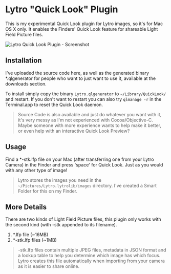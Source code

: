 # Lytro "Quick Look" Plugin
This is my experimental Quick Look plugin for Lytro images, so it's for Mac OS X only. It enables the Finders' Quick Look feature for shareable Light Field Picture files. 

![Lytro Quick Look Plugin - Screenshot](http://cloud.github.com/downloads/maxvw/lytro-quicklook/lytro-quicklook%20screenshot.png)

## Installation
I've uploaded the source code here, as well as the generated binary *.qlgenerator for people who want to just want to use it, available at the downloads section.

To install simply copy the binary `Lytro.qlgenerator` to `~/Library/QuickLook/` and restart. If you don't want to restart you can also try `qlmanage -r` in the Terminal.app to reset the Quick Look daemon. 

> Source Code is also available and just do whatever you want with it, it's very messy as I'm not experienced with Cocoa/Objective-C. Maybe someone with more experience wants to help make it better, or even help with an interactive Quick Look Preview?

## Usage
Find a *-stk.lfp file on your Mac (after transferring one from your Lytro Camera) in the Finder and press 'space' for Quick Look. Just as you would with any other type of image!

> Lytro stores the images you need in the `~/Pictures/Lytro.lytrolib/images` directory. I've created a Smart Folder for this on my Finder.

## More Details
There are two kinds of Light Field Picture files, this plugin only works with the second kind (with -stk appended to its filename).

1. *.lfp file (~16MB)
2. *-stk.lfp files (~1MB)

> -stk.lfp files contain multiple JPEG files, metadata in JSON format and a lookup table to help you determine which image has which focus. Lytro creates this file automatically when importing from your camera as it is easier to share online.